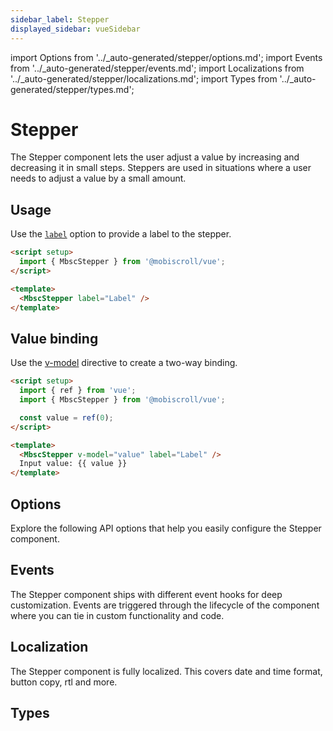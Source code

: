 ```yaml
---
sidebar_label: Stepper
displayed_sidebar: vueSidebar
---
```


import Options from '../\_auto-generated/stepper/options.md';
import Events from '../\_auto-generated/stepper/events.md';
import Localizations from '../\_auto-generated/stepper/localizations.md';
import Types from '../\_auto-generated/stepper/types.md';

# Stepper

The Stepper component lets the user adjust a value by increasing and decreasing it in small steps.
Steppers are used in situations where a user needs to adjust a value by a small amount.

## Usage

Use the [`label`](#opt-label) option to provide a label to the stepper.

```html
<script setup>
  import { MbscStepper } from '@mobiscroll/vue';
</script>

<template>
  <MbscStepper label="Label" />
</template>
```

## Value binding

Use the [v-model](https://vuejs.org/api/built-in-directives.html#v-model) directive to create a two-way binding.

```html
<script setup>
  import { ref } from 'vue';
  import { MbscStepper } from '@mobiscroll/vue';

  const value = ref(0);
</script>

<template>
  <MbscStepper v-model="value" label="Label" />
  Input value: {{ value }}
</template>
```

<div className="option-list">

## Options
Explore the following API options that help you easily configure the Stepper component.

<Options />

## Events
The Stepper component ships with different event hooks for deep customization. Events are triggered through the lifecycle of the component where you can tie in custom functionality and code.

<Events />

## Localization
The Stepper component is fully localized. This covers date and time format, button copy, rtl and more.

<Localizations />

## Types

<Types />

</div>
